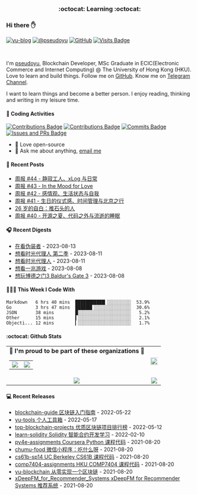 <p align="center">
 <h3 align="center">:octocat: Learning :octocat:</h3>
</p>

### Hi there ✋

[![yu-blog](https://img.shields.io/badge/blog-yu-9cf?style=flat-square)](https://www.pseudoyu.com)
[![@pseudoyu](https://img.shields.io/badge/weibo-%40pseudoyu-critical?style=flat-square)](https://weibo.com/3675416370/profile)
[![GitHub](https://img.shields.io/github/followers/pseudoyu?logo=github&style=flat-square)](https://github.com/pseudoyu)
[![Visits Badge](https://badges.strrl.dev/visits/pseudoyu/pseudoyu?style=flat-square)](https://github.com/pseudoyu)

<br />

I'm [pseudoyu](https://www.pseudoyu.com), Blockchain Developer, MSc Graduate in ECIC(Electronic Commerce and Internet Computing) @ The University of Hong Kong (HKU). Love to learn and build things. Follow me on [GitHub](https://github.com/pseudoyu). Know me on [Telegram Channel](https://t.me/pseudoyulife).

I want to learn things and become a better person. I enjoy reading, thinking and writing in my leisure time.

#### 🔨 Coding Activities

[![Contributions Badge](https://badges.strrl.dev/contributions/all/pseudoyu?style=flat-square)](https://github.com/pseudoyu)
[![Contributions Badge](https://badges.strrl.dev/contributions/weekly/pseudoyu?style=flat-square)](https://github.com/pseudoyu)
[![Commits Badge](https://badges.strrl.dev/commits/weekly/pseudoyu?style=flat-square)](https://github.com/pseudoyu)
[![Issues and PRs Badge](https://badges.strrl.dev/issues-and-prs/weekly/pseudoyu?style=flat-square)](https://github.com/pseudoyu)

- 💼 Love open-source
- 💬 Ask me about anything, [email me](mailto:pseudoyu@connect.hku.hk)

#### 📰 Recent Posts

<!-- blog starts -->
* <a href=https://www.pseudoyu.com/zh/2023/08/15/weekly_review_20230815/ target='_blank'>周报 #44 - 静寂工人、xLog 与日常</a>
* <a href=https://www.pseudoyu.com/zh/2023/07/10/weekly_review_20230710/ target='_blank'>周报 #43 - In the Mood for Love</a>
* <a href=https://www.pseudoyu.com/zh/2023/06/21/weekly_review_20230621/ target='_blank'>周报 #42 - 感情观、生活状态与自我</a>
* <a href=https://www.pseudoyu.com/zh/2023/06/12/weekly_review_20230612/ target='_blank'>周报 #41 - 生日的仪式感、时间管理与北京之行</a>
* <a href=https://www.pseudoyu.com/zh/2023/06/06/yearly_review_26/ target='_blank'>26 岁的自白：推石头的人</a>
* <a href=https://www.pseudoyu.com/zh/2023/05/30/weekly_review_20230530/ target='_blank'>周报 #40 - 开源之夏、代码之外与流逝的睡眠</a>
<!-- blog ends -->

#### 🎧 Recent Digests

<!-- douban starts -->
* <a href='http://movie.douban.com/subject/25994712/' target='_blank'>在看伪装者</a> - 2023-08-13
* <a href='http://movie.douban.com/subject/35524539/' target='_blank'>想看时光代理人 第二季</a> - 2023-08-11
* <a href='http://movie.douban.com/subject/35263440/' target='_blank'>想看时光代理人</a> - 2023-08-11
* <a href='http://movie.douban.com/subject/36251546/' target='_blank'>想看一兆游戏</a> - 2023-08-08
* <a href='http://www.douban.com/game/34261532/' target='_blank'>想玩博德之门3 Baldur's Gate 3</a> - 2023-08-08
<!-- douban ends -->

#### 👨🏻‍💻 This Week I Code With

<!-- code_time starts -->

```text
Markdown   6 hrs 40 mins  ███████████▎░░░░░░░░░  53.9%
Go         3 hrs 47 mins  ██████▍░░░░░░░░░░░░░░  30.6%
JSON       38 mins        █░░░░░░░░░░░░░░░░░░░░   5.2%
Other      15 mins        ▍░░░░░░░░░░░░░░░░░░░░   2.1%
Objecti... 12 mins        ▎░░░░░░░░░░░░░░░░░░░░   1.7%
```

<!-- code_time ends -->

#### :octocat: Github Stats

<table align="center" width="100%">
  <tr>
    <td align="center">
      <strong> 🌟 I'm proud to be part of these organizations 🌟 </strong><br>
      <table>
        <tr>
          <td align="center">
            <a href="https://github.com/NaturalSelectionLabs">
              <img src="https://avatars.githubusercontent.com/u/82145280?s=200&v=4" />
            </a>
          </td>
          <td align="center">
            <a href="https://github.com/thewancc">
              <img src="https://avatars.githubusercontent.com/u/120248860?s=150&v=4" />
            </a>
          </td>
        </tr>
      </table>
    </td>
    <td align="center">
      <img width="120%" src="https://yu-readme.vercel.app/api?username=pseudoyu&count_private=true&theme=gotham&show_icons=true" />
    </td>
  </tr>
  <tr>
          <td align="center">
            <img src="https://yu-readme.vercel.app/api/top-langs/?username=pseudoyu&hide=html,php,css,java,Svelte,smarty&layout=compact&theme=gotham">
          </td>
    <td align="center">
      <!-- <img src="https://yu-github-readme-stats.herokuapp.com/?user=pseudoyu&theme=gotham"> -->
      <img src="https://github-readme-streak-stats.herokuapp.com/?user=pseudoyu&theme=gotham">
    </td>
  </tr>
</table>

#### 💻 Recent Releases

<!-- recent_releases starts -->
* <a href=https://github.com/pseudoyu/blockchain-guide/releases/tag/v0.1.0 target='_blank'>blockchain-guide 区块链入门指南</a> - 2022-05-22
* <a href=https://github.com/pseudoyu/yu-tools/releases/tag/v0.1 target='_blank'>yu-tools 个人工具箱</a> - 2022-05-17
* <a href=https://github.com/pseudoyu/top-blockchain-projects/releases/tag/v1.0.0 target='_blank'>top-blockchain-projects 优质区块链项目排行榜</a> - 2022-05-12
* <a href=https://github.com/pseudoyu/learn-solidity/releases/tag/v1.0.0 target='_blank'>learn-solidity Solidity 智能合约开发学习</a> - 2022-02-10
* <a href=https://github.com/pseudoyu/py4e-assignments/releases/tag/v1.0.0 target='_blank'>py4e-assignments Coursera Python 课程代码</a> - 2021-08-20
* <a href=https://github.com/pseudoyu/chumu-food/releases/tag/v1.0.0 target='_blank'>chumu-food 微信小程序：吃什么呀</a> - 2021-08-20
* <a href=https://github.com/pseudoyu/cs61b-sp14/releases/tag/v0.0.1 target='_blank'>cs61b-sp14 UC Berkeley CS61B 课程代码</a> - 2021-08-20
* <a href=https://github.com/pseudoyu/comp7404-assignments/releases/tag/v1.0.0 target='_blank'>comp7404-assignments HKU COMP7404 课程代码</a> - 2021-08-20
* <a href=https://github.com/pseudoyu/yu-blockchain/releases/tag/v1.0.0 target='_blank'>yu-blockchain 从零实现一个区块链</a> - 2021-08-20
* <a href=https://github.com/pseudoyu/xDeepFM_for_Recommender_Systems/releases/tag/v1.0.0 target='_blank'>xDeepFM_for_Recommender_Systems xDeepFM for Recommender Systems 推荐系统</a> - 2021-08-20
<!-- recent_releases ends -->

